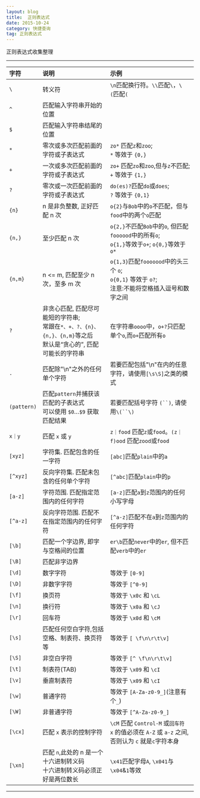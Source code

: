 ```yaml
---
layout: blog
title:  正则表达式
date: 2015-10-24
category: 快捷查询
tag: 正则表达式
---
```

正则表达式收集整理




*****

| 字符              | 说明                |     示例     |
|:------------------|:-------------------|:-------------|
| `\`               | 转义符              | `\n`匹配换行符。`\\`匹配`\`，`\(`匹配`(`        |
| `^`               | 匹配输入字符串开始的位置  |     |
| `$`               | 匹配输入字符串结尾的位置  |     |
| `*`               | 零次或多次匹配前面的字符或子表达式 | `zo*` 匹配`z`和`zoo`; <br>`*` 等效于 `{0,}`    |
| `+`               | 一次或多次匹配前面的字符或子表达式 | `zo+` 匹配`zo`和`zoo`,但与`z`不匹配; <br>`+` 等效于 `{1,}`    |
| `?`               | 零次或一次匹配前面的字符或子表达式 | `do(es)?`匹配`do`或`does`; <br>`?` 等效于 `{0,1}`   |
| `{n}`             | n 是非负整数, 正好匹配 n 次  | `o{2}`与`Bob`中的`o`不匹配，但与`food`中的两个`o`匹配    |
| `{n,}`            | 至少匹配 n 次  | `o{2,}`不匹配`Bob`中的`o`, 但匹配`foooood`中的所有`o`; <br>`o{1,}`等效于`o+`; `o{0,}`等效于`o*` |
| `{n,m}`           | n <= m, 匹配至少 n 次，至多 m 次 | `o{1,3}`匹配`fooooood`中的头三个 `o`; <br>`o{0,1}` 等效于 `o?`; <br>注意:不能将空格插入逗号和数字之间 |
| `?`               | 非贪心匹配, 匹配尽可能短的字符串;<br>常跟在`*、+、?、{n}、{n,}、{n,m}`等之后<br>默认是“贪心的”, 匹配可能长的字符串  | 在字符串`oooo`中，`o+?`只匹配单个`o`,而`o+`匹配所有`o`    |
| `.`               | 匹配除"\n"之外的任何单个字符 | 若要匹配包括"\n"在内的任意字符，请使用`[\s\S]`之类的模式 |
| `(pattern)`       | 匹配`pattern`并捕获该匹配的子表达式 <br>可以使用 `$0`…`$9` 获取匹配结果 | 若要匹配括号字符 `(``)`, 请使用`\(``\)` |
| `x｜y`            | 匹配 `x` 或 `y`  | `z｜food` 匹配`z`或`food`。`(z｜f)ood` 匹配`zood`或`food`    |
| `[xyz]`           | 字符集. 匹配包含的任一字符  | `[abc]`匹配`plain`中的`a`    |
| `[^xyz]`          | 反向字符集. 匹配未包含的任何单个字符  | `[^abc]`匹配`plain`中的`p`    |
| `[a-z]`           | 字符范围. 匹配指定范围内的任何字符    | `[a-z]`匹配`a`到`z`范围内的任何小写字母    |
| `[^a-z]`          | 反向字符范围. 匹配不在指定范围内的任何字符    | `[^a-z]`匹配不在`a`到`z`范围内的任何字符    |
| `[\b]`            | 匹配一个字边界, 即字与空格间的位置    | `er\b`匹配`never`中的`er`, 但不匹配`verb`中的`er`   |
| `[\B]`            | 匹配非字边界    |    |
| `[\d]`            | 数字字符    | 等效于 `[0-9]`   |
| `[\D]`            | 非数字字符  | 等效于 `[^0-9]`   |
| `[\f]`            | 换页符      | 等效于 `\x0c` 和 `\cL`  |
| `[\n]`            | 换行符      | 等效于 `\x0a` 和 `\cJ`  |
| `[\r]`            | 回车符      | 等效于 `\x0d` 和 `\cM`  |
| `[\s]`            | 匹配任何空白字符,包括空格、制表符、换页符等      | 等效于 `[ \f\n\r\t\v]`  |
| `[\S]`            | 非空白字符      | 等效于 `[^ \f\n\r\t\v]`  |
| `[\t]`            | 制表符(TAB)      | 等效于 `\x09` 和 `\cI`  |
| `[\v]`            | 垂直制表符      | 等效于 `\x09` 和 `\cI`  |
| `[\w]`            | 普通字符      | 等效于 `[A-Za-z0-9_]`(注意有个`_`)  |
| `[\W]`            | 非普通字符      | 等效于 `[^A-Za-z0-9_]` |
| `[\cx]`           | 匹配 `x` 表示的控制字符 | `\cM` 匹配 `Control-M` 或`回车符`<br>`x` 的值必须在 `A-Z` 或 `a-z` 之间, 否则认为 `c` 就是`c`字符本身   |
| `[\xn]`           | 匹配 `n`,此处的 n 是一个十六进制转义码 <br>十六进制转义码必须正好是两位数长  | `\x41`匹配字母`A`, `\x041`与`\x04`&`1`等效   |



*****
